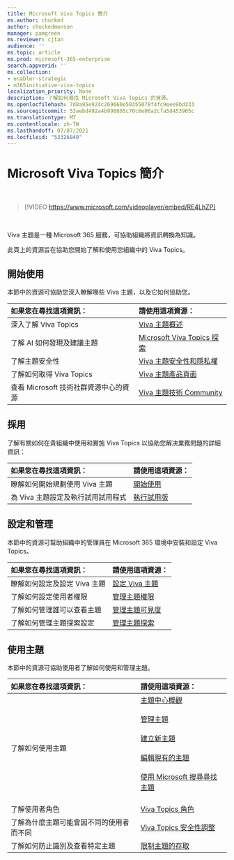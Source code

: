 ```yaml
---
title: Microsoft Viva Topics 簡介
ms.author: chucked
author: chuckedmonson
manager: pamgreen
ms.reviewer: cjtan
audience: ''
ms.topic: article
ms.prod: microsoft-365-enterprise
search.appverid: ''
ms.collection:
- enabler-strategic
- m365initiative-viva-topics
localization_priority: None
description: 了解如何尋找 Microsoft Viva Topics 的資源。
ms.openlocfilehash: 7d8a95e924c269660e50355078f4fc9eee9bd333
ms.sourcegitcommit: 53aebd492a4b998805c70c8e06a2cfa5d453905c
ms.translationtype: MT
ms.contentlocale: zh-TW
ms.lasthandoff: 07/07/2021
ms.locfileid: "53326840"
---
```

# <a name="introduction-to-microsoft-viva-topics"></a>Microsoft Viva Topics 簡介

</br>

> [!VIDEO https://www.microsoft.com/videoplayer/embed/RE4LhZP]  

</br>


Viva 主題是一種 Microsoft 365 服務，可協助組織將資訊轉換為知識。

此頁上的資源旨在協助您開始了解和使用您組織中的 Viva Topics。

## <a name="get-started"></a>開始使用

本節中的資源可協助您深入瞭解哪些 Viva 主題，以及它如何協助您。

| 如果您在尋找這項資訊： | 請使用這項資源： |
|:-----|:-----|
|深入了解 Viva Topics |[Viva 主題概述](topic-experiences-overview.md)|
|了解 AI 如何發現及建議主題|[Microsoft Viva Topics 探索](topic-experiences-discovery.md)|
|了解主題安全性|[Viva 主題安全性和隱私權](topic-experiences-security-privacy.md)|
|了解如何取得 Viva Topics|[Viva 主題產品頁面](https://www.microsoft.com/microsoft-viva/topics?activetab=pivot%3aoverviewtab)|
|查看 Microsoft 技術社群資源中心的資源|[Viva 主題技術 Community](https://resources.techcommunity.microsoft.com/viva-topics/)|



## <a name="adoption"></a>採用

了解有關如何在貴組織中使用和實施 Viva Topics 以協助您解决業務問題的詳細資訊： 

| 如果您在尋找這項資訊： | 請使用這項資源： |
|:-----|:-----|
|瞭解如何開始規劃使用 Viva 主題 |[開始使用](topics-adoption-getstarted.md)|  
|為 Viva 主題設定及執行試用試用程式 |[執行試用版](trial-topics.md)|

## <a name="set-up-and-administration"></a>設定和管理

本節中的資源可幫助組織中的管理員在 Microsoft 365 環境中安裝和設定 Viva Topics。

| 如果您在尋找這項資訊： | 請使用這項資源： |
|:-----|:-----|
|瞭解如何設定及設定 Viva 主題|[設定 Viva 主題](set-up-topic-experiences.md)|
|了解如何設定使用者權限|[管理主題權限](topic-experiences-user-permissions.md)|
|了解如何管理誰可以查看主題|[管理主題可見度](topic-experiences-knowledge-rules.md)|
|了解如何管理主題探索設定|[管理主題探索](topic-experiences-discovery.md)|

## <a name="work-with-topics"></a>使用主題

本節中的資源可協助使用者了解如何使用和管理主題。

| 如果您在尋找這項資訊： | 請使用這項資源： |
|:-----|:-----|
|了解如何使用主題|[主題中心概觀](topic-center-overview.md)<br><br>[管理主題](manage-topics.md)<br><br>[建立新主題](create-a-topic.md)<br><br>[編輯現有的主題](edit-a-topic.md)<br><br>[使用 Microsoft 搜尋尋找主題](search.md)<br><br>|
|了解使用者角色|[Viva Topics 角色](topic-experiences-roles.md)|
|了解為什麼主題可能會因不同的使用者而不同|[Viva Topics 安全性調整](topic-experiences-security-trimming.md)|
|了解如何防止識別及查看特定主題|[限制主題的存取](restrict-access-to-topics.md)|




